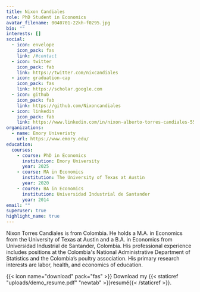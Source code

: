 ```yaml
---
title: Nixon Candiales
role: PhD Student in Economics
avatar_filename: 0040701-22kh-f0295.jpg
bio: ""
interests: []
social:
  - icon: envelope
    icon_pack: fas
    link: /#contact
  - icon: twitter
    icon_pack: fab
    link: https://twitter.com/nixcandiales
  - icon: graduation-cap
    icon_pack: fas
    link: https://scholar.google.com
  - icon: github
    icon_pack: fab
    link: https://github.com/Nixoncandiales
  - icon: linkedin
    icon_pack: fab
    link: https://www.linkedin.com/in/nixon-alberto-torres-candiales-55024822b
organizations:
  - name: Emory Univeristy
    url: https://www.emory.edu/
education:
  courses:
    - course: PhD in Economics
      institution: Emory University
      year: 2025
    - course: MA in Economics
      institution: The University of Texas at Austin
      year: 2020
    - course: BA in Economics
      institution: Universidad Industrial de Santander
      year: 2014
email: ""
superuser: true
highlight_name: true
---
```

Nixon Torres Candiales is from Colombia. He holds a M.A. in Economics from the University of Texas at Austin and a B.A. in Economics from Universidad Industrial de Santander, Colombia. His professional experience includes positions at the Colombia's National Administrative Department of Statistics and the Colombia’s poultry association. His primary research interests are labor, health, and economics of education. 

{{< icon name="download" pack="fas" >}} Download my {{< staticref "uploads/demo_resume.pdf" "newtab" >}}resumé{{< /staticref >}}.